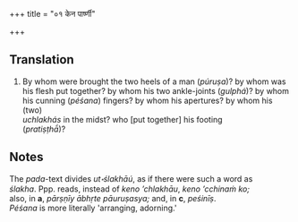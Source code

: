 +++
title = "०१ केन पार्ष्णी"

+++
## Translation
1. By whom were brought the two heels of a man (*púruṣa*)? by whom was  
his flesh put together? by whom his two ankle-joints (*gulphá*)? by whom  
his cunning (*péśana*) fingers? by whom his apertures? by whom his (two)  
*uchlakhás* in the midst? who \[put together\] his footing  
(*pratiṣṭhā́*)?

## Notes
The *pada*-text divides *ut॰ślakhāú*, as if there were such a word as  
*ślakha*. Ppp. reads, instead of *keno ’chlakhāu*, *keno ’cchinaṁ ko;*  
also, in **a**, *pārṣṇīy ābhṛte pāuruṣasya;* and, in **c**, *peśinīṣ*.  
*Péśana* is more literally 'arranging, adorning.'
